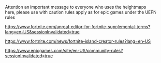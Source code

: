 Attention an important message to everyone who uses the heightmaps here, please use with caution rules apply as for epic games under the UEFN rules 

https://www.fortnite.com/unreal-editor-for-fortnite-supplemental-terms?lang=en-US&sessionInvalidated=true 

https://www.fortnite.com/news/fortnite-island-creator-rules?lang=en-US 

https://www.epicgames.com/site/en-US/community-rules?sessionInvalidated=true
